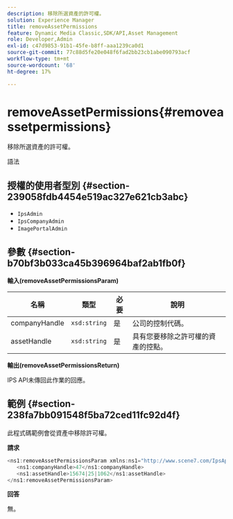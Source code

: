 ```yaml
---
description: 移除所選資產的許可權。
solution: Experience Manager
title: removeAssetPermissions
feature: Dynamic Media Classic,SDK/API,Asset Management
role: Developer,Admin
exl-id: c47d9853-91b1-45fe-b8ff-aaa1239ca0d1
source-git-commit: 77c88d5fe20e048f6fad2bb23cb1abe090793acf
workflow-type: tm+mt
source-wordcount: '68'
ht-degree: 17%

---
```


# removeAssetPermissions{#removeassetpermissions}

移除所選資產的許可權。

語法

## 授權的使用者型別 {#section-239058fdb4454e519ac327e621cb3abc}

* `IpsAdmin`
* `IpsCompanyAdmin`
* `ImagePortalAdmin`

## 參數 {#section-b70bf3b033ca45b396964baf2ab1fb0f}

**輸入(removeAssetPermissionsParam)**

| 名稱 | 類型 | 必要 | 說明 |
|---|---|---|---|
| companyHandle | `xsd:string` | 是 | 公司的控制代碼。 |
| assetHandle | `xsd:string` | 是 | 具有您要移除之許可權的資產的控點。 |

**輸出(removeAssetPermissionsReturn)**

IPS API未傳回此作業的回應。

## 範例 {#section-238fa7bb091548f5ba72ced11fc92d4f}

此程式碼範例會從資產中移除許可權。

**請求**

```java
<ns1:removeAssetPermissionsParam xmlns:ns1="http://www.scene7.com/IpsApi/xsd">
   <ns1:companyHandle>47</ns1:companyHandle>
   <ns1:assetHandle>15674|25|1062</ns1:assetHandle>
</ns1:removeAssetPermissionsParam>
```

**回答**

無。
